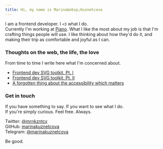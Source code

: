 ```yaml
---
title: Hi, my name is Marina&nbsp;Kuznetcova
---
```


I am a frontend developer. I `<3` what I do.<br>
Currently I'm working at [Piano](https://piano.io). What I like the most about my job is that I'm crafting things people will use. I like thinking about how they'd do it, and making their trip as comfortable and joyful as I can.

<h3>Thoughts on the web, the life, the love</h3>

From time to time I write here what I'm concerned about.

- [Frontend dev SVG toolkit. Pt. I](/frontend-dev-svg-toolkit)
- [Frontend dev SVG toolkit. Pt. II](/frontend-dev-svg-toolkit-pt-2)
- [A forgotten thing about the accessibility which matters](/a-forgotten-thing-about-the-accessibility-which-matters)

<h3>Get in touch</h3>

If you have something to say. If you want to see what I do.<br>
If you're simply curious. Feel free. Always.

Twitter: <a href="https://twitter.com/mrnkzntcv">@mrnkzntcv</a><br>
GitHub: <a href="https://github.com/marinakuznetcova">marinakuznetcova</a><br>
Telegram: <a href="http://t.me/marinakuznetcova">@marinakuznetcova</a>

Be good.
